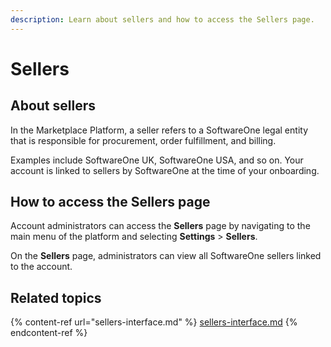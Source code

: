 ```yaml
---
description: Learn about sellers and how to access the Sellers page.
---
```


# Sellers

## About sellers

In the Marketplace Platform, a seller refers to a SoftwareOne legal entity that is responsible for procurement, order fulfillment, and billing.&#x20;

Examples include SoftwareOne UK, SoftwareOne USA, and so on. Your account is linked to sellers by SoftwareOne at the time of your onboarding.&#x20;

## How to access the Sellers page  <a href="#ariaid-title2" id="ariaid-title2"></a>

Account administrators can access the **Sellers** page by navigating to the main menu of the platform and selecting **Settings** > **Sellers**.&#x20;

On the **Sellers** page, administrators can view all SoftwareOne sellers linked to the account.&#x20;

## Related topics

{% content-ref url="sellers-interface.md" %}
[sellers-interface.md](sellers-interface.md)
{% endcontent-ref %}
